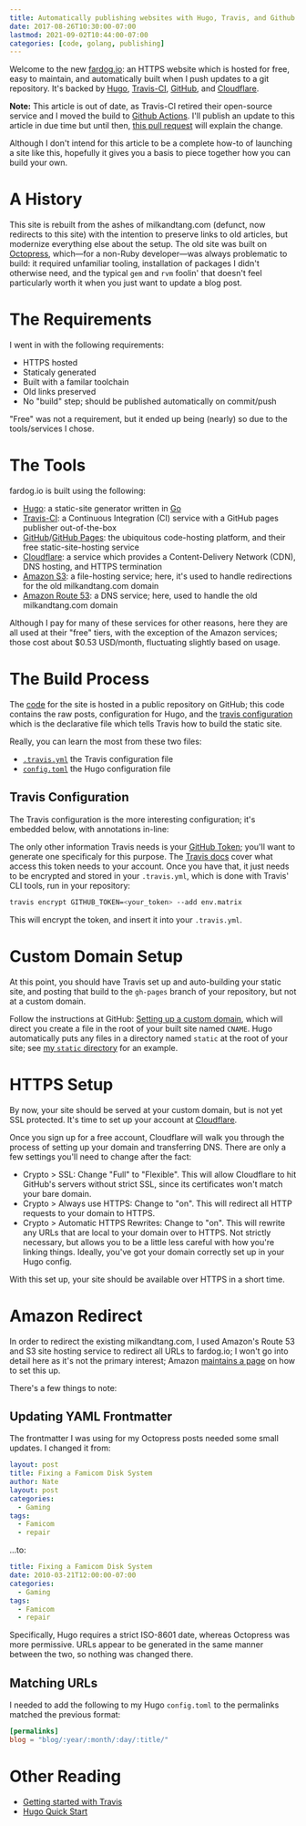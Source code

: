 ```yaml
---
title: Automatically publishing websites with Hugo, Travis, and Github
date: 2017-08-26T10:30:00-07:00
lastmod: 2021-09-02T10:44:00-07:00
categories: [code, golang, publishing]
---
```


Welcome to the new [fardog.io][]: an HTTPS website which is hosted for free,
easy to maintain, and automatically built when I push updates to a git
repository. It's backed by [Hugo][], [Travis-CI][travis], [GitHub][], and
[Cloudflare][].

**Note:** This article is out of date, as Travis-CI retired their open-source
service and I moved the build to [Github Actions][gh-actions]. I'll publish an
update to this article in due time but until then, [this pull
request][actions-pr] will explain the change.

[gh-actions]: https://github.com/features/actions
[actions-pr]: https://github.com/fardog/fardog.io/pull/12

Although I don't intend for this article to be a complete how-to of launching a
site like this, hopefully it gives you a basis to piece together how you can
build your own.

# A History

This site is rebuilt from the ashes of milkandtang.com (defunct, now redirects
to this site) with the intention to preserve links to old articles, but
modernize everything else about the setup. The old site was built on
[Octopress][], which—for a non-Ruby developer—was always problematic to build:
it required unfamiliar tooling, installation of packages I didn't otherwise
need, and the typical `gem` and `rvm` foolin' that doesn't feel particularly
worth it when you just want to update a blog post.

# The Requirements

I went in with the following requirements:

* HTTPS hosted
* Staticaly generated
* Built with a familar toolchain
* Old links preserved
* No "build" step; should be published automatically on commit/push

"Free" was not a requirement, but it ended up being (nearly) so due to the
tools/services I chose.

# The Tools

fardog.io is built using the following:

* [Hugo][]: a static-site generator written in [Go][]
* [Travis-CI][travis]: a Continuous Integration (CI) service with a GitHub
  pages publisher out-of-the-box
* [GitHub][]/[GitHub Pages][gh-pages]: the ubiquitous code-hosting platform,
  and their free static-site-hosting service
* [Cloudflare][]: a service which provides a Content-Delivery Network (CDN),
  DNS hosting, and HTTPS termination
* [Amazon S3][]: a file-hosting service; here, it's used to handle redirections
  for the old milkandtang.com domain
* [Amazon Route 53][]: a DNS service; here, used to handle the old
  milkandtang.com domain

Although I pay for many of these services for other reasons, here they are all
used at their "free" tiers, with the exception of the Amazon services; those
cost about $0.53 USD/month, fluctuating slightly based on usage.

# The Build Process

The [code][] for the site is hosted in a public repository on GitHub; this code
contains the raw posts, configuration for Hugo, and the [travis
configuration][travis-conf] which is the declarative file which tells Travis how
to build the static site.

Really, you can learn the most from these two files:

* [`.travis.yml`][travis-conf] the Travis configuration file
* [`config.toml`][hugo-conf] the Hugo configuration file

## Travis Configuration

The Travis configuration is the more interesting configuration; it's embedded
below, with annotations in-line:

<script src="https://gist.github.com/fardog/97abb2bc066cdeada5fbf9fb8e0ed079.js"></script>

The only other information Travis needs is your [GitHub Token][gh-token]; you'll
want to generate one specificaly for this purpose. The
[Travis docs][travis-gh-token] cover what access this token needs to your
account. Once you have that, it just needs to be encrypted and stored in your
`.travis.yml`, which is done with Travis' CLI tools, run in your repository:

```bash
travis encrypt GITHUB_TOKEN=<your_token> --add env.matrix
```

This will encrypt the token, and insert it into your `.travis.yml`.

# Custom Domain Setup

At this point, you should have Travis set up and auto-building your static
site, and posting that build to the `gh-pages` branch of your repository, but
not at a custom domain.

Follow the instructions at GitHub: [Setting up a custom domain][gh-domain],
which will direct you create a file in the root of your built site named
`CNAME`. Hugo automatically puts any files in a directory named `static` at the
root of your site; see [my `static` directory][fd-static] for an example.

# HTTPS Setup

By now, your site should be served at your custom domain, but is not yet SSL
protected. It's time to set up your account at [Cloudflare][].

Once you sign up for a free account, Cloudflare will walk you through the
process of setting up your domain and transferring DNS. There are only a few
settings you'll need to change after the fact:

* Crypto > SSL: Change "Full" to "Flexible". This will allow Cloudflare to hit
  GitHub's servers without strict SSL, since its certificates won't match your
  bare domain.
* Crypto > Always use HTTPS: Change to "on". This will redirect all HTTP
  requests to your domain to HTTPS.
* Crypto > Automatic HTTPS Rewrites: Change to "on". This will rewrite any URLs
  that are local to your domain over to HTTPS. Not strictly necessary, but
  allows you to be a little less careful with how you're linking things.
  Ideally, you've got your domain correctly set up in your Hugo config.

With this set up, your site should be available over HTTPS in a short time.

# Amazon Redirect

In order to redirect the existing milkandtang.com, I used Amazon's Route 53 and
S3 site hosting service to redirect all URLs to fardog.io; I won't go into
detail here as it's not the primary interest; Amazon
[maintains a page][s3-redir] on how to set this up.

There's a few things to note:

## Updating YAML Frontmatter

The frontmatter I was using for my Octopress posts needed some small updates. I
changed it from:

```yaml
layout: post
title: Fixing a Famicom Disk System
author: Nate
layout: post
categories:
  - Gaming
tags:
  - Famicom
  - repair
```

…to:

```yaml
title: Fixing a Famicom Disk System
date: 2010-03-21T12:00:00-07:00
categories:
  - Gaming
tags:
  - Famicom
  - repair
```

Specifically, Hugo requires a strict ISO-8601 date, whereas Octopress was more
permissive. URLs appear to be generated in the same manner between the two, so
nothing was changed there.

## Matching URLs

I needed to add the following to my Hugo `config.toml` to the permalinks matched
the previous format:

```toml
[permalinks]
blog = "blog/:year/:month/:day/:title/"
```

# Other Reading

* [Getting started with Travis](https://docs.travis-ci.com/user/getting-started/)
* [Hugo Quick Start](https://gohugo.io/getting-started/quick-start/)

[fardog.io]: https://fardog.io/
[Hugo]: https://gohugo.io/
[travis]: https://travis-ci.org/
[GitHub]: https://github.com/
[Cloudflare]: https://www.cloudflare.com/
[Octopress]: http://octopress.org/
[gh-pages]: https://pages.github.com/
[gh-token]: https://github.com/settings/tokens
[Go]: https://golang.org/
[code]: https://github.com/fardog/fardog.io
[travis-conf]: https://github.com/fardog/fardog.io/blob/master/.travis.yml
[travis-gh-token]: https://docs.travis-ci.com/user/deployment/pages/
[hugo-conf]: https://github.com/fardog/fardog.io/blob/master/config.toml
[Amazon S3]: https://aws.amazon.com/s3/
[Amazon Route 53]: https://aws.amazon.com/route53/
[gh-domain]: https://help.github.com/articles/quick-start-setting-up-a-custom-domain/
[fd-static]: https://github.com/fardog/fardog.io/tree/master/static
[s3-redir]: https://docs.aws.amazon.com/AmazonS3/latest/dev/how-to-page-redirect.html
